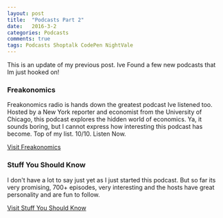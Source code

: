 ```yaml
---
layout: post
title:  "Podcasts Part 2"
date:   2016-3-2
categories: Podcasts
comments: true
tags: Podcasts Shoptalk CodePen NightVale
---
```


This is an update of my previous post. Ive Found a few new podcasts that Im just hooked on!



### Freakonomics
Freakonomics radio is hands down the greatest podcast Ive listened too. Hosted by a New York reporter and economist from the University of Chicago, this podcast explores the hidden world of economics. Ya, it sounds boring, but I cannot express how interesting this podcast has become. Top of my list. 10/10. Listen Now.


[Visit Freakonomics](freakonomics.com)

### Stuff You Should Know
I don't have a lot to say just yet as I just started this podcast. But so far its very promising, 700+ episodes, very interesting and the hosts have great personality and are fun to follow.

[Visit Stuff You Should Know](http://www.stuffyoushouldknow.com/)
